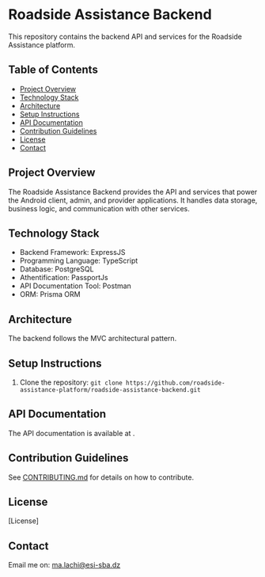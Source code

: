 # Roadside Assistance Backend

This repository contains the backend API and services for the Roadside Assistance platform.

## Table of Contents

-   [Project Overview](#project-overview)
-   [Technology Stack](#technology-stack)
-   [Architecture](#architecture)
-   [Setup Instructions](#setup-instructions)
-   [API Documentation](#api-documentation)
-   [Contribution Guidelines](#contribution-guidelines)
-   [License](#license)
-   [Contact](#contact)

## Project Overview

The Roadside Assistance Backend provides the API and services that power the Android client, admin, and provider applications. It handles data storage, business logic, and communication with other services.

## Technology Stack

-   Backend Framework: ExpressJS
-   Programming Language: TypeScript
-   Database: PostgreSQL
-   Athentification: PassportJs
-   API Documentation Tool: Postman
-   ORM: Prisma ORM

## Architecture

The backend follows the MVC architectural pattern.

## Setup Instructions

1.  Clone the repository: `git clone https://github.com/roadside-assistance-platform/roadside-assistance-backend.git`

## API Documentation

The API documentation is available at .

## Contribution Guidelines

See [CONTRIBUTING.md](CONTRIBUTING.md) for details on how to contribute.

## License

[License]

## Contact

Email me on: ma.lachi@esi-sba.dz
